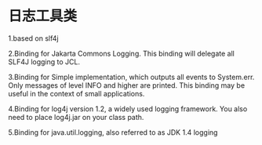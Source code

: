 # 日志工具类
1.based on slf4j
  
2.Binding for Jakarta Commons Logging. This binding will delegate all SLF4J logging to JCL.

3.Binding for Simple implementation, which outputs all events to System.err. Only messages of level INFO and higher are printed. This binding may be useful in the context of small applications.

4.Binding for log4j version 1.2, a widely used logging framework. You also need to place log4j.jar on your class path.

5.Binding for java.util.logging, also referred to as JDK 1.4 logging
